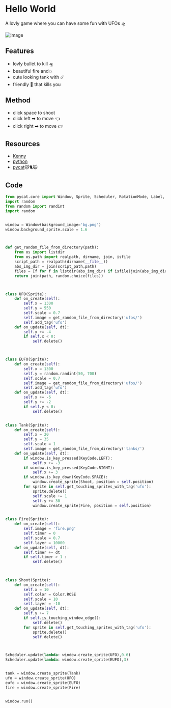 Hello World
====

A lovly game where you can have some fun with UFOs 🛸 

![image](https://user-images.githubusercontent.com/98509628/230703797-a10606a9-8632-4032-b673-7fbf0f5e0d8c.png)

Features 
-----
  - lovly bullet to kill 🛸 
  - beautiful fire and💥 
  - cute looking tank with ☄️
  - friendly 👾 that kills you


Method 
----
 - click space to shoot
 - click left ➡ to move 👈 
 - click right ➡ to move 👉 


Resources 
---- 
 - [Kenny](https://www.kenney.nl/)
 - [python](https://www.python.org/)
 - [pycat](https://baike.baidu.hk/item/Pycat/5853413)🐱🐈🙀

Code
----
~~~python
from pycat.core import Window, Sprite, Scheduler, RotationMode, Label, Color, KeyCode, Player
import random
from random import randint
import random


window = Window(background_image='bg.png')
window.background_sprite.scale = 1.6



def get_random_file_from_directory(path):
    from os import listdir
    from os.path import realpath, dirname, join, isfile
    script_path = realpath(dirname(__file__))
    abs_img_dir = join(script_path,path)
    files = [f for f in listdir(abs_img_dir) if isfile(join(abs_img_dir, f))]
    return join(path, random.choice(files))	



class UFO(Sprite):
    def on_create(self):
        self.x = 1300
        self.y = 550
        self.scale = 0.7
        self.image = get_random_file_from_directory('ufos/')
        self.add_tag('ufo')
    def on_update(self, dt):
        self.x += -4
        if self.x < 0:
            self.delete()



class EUFO(Sprite):
    def on_create(self):
        self.x = 1300
        self.y = random.randint(50, 700)
        self.scale = 0.7
        self.image = get_random_file_from_directory('ufos/')
        self.add_tag('ufo')
    def on_update(self, dt):
        self.x += -6
        self.y += -2
        if self.y < 0:
            self.delete()


class Tank(Sprite):
    def on_create(self):
        self.x = 20
        self.y = 35
        self.scale = 1
        self.image = get_random_file_from_directory('tanks/')
    def on_update(self, dt):
        if window.is_key_pressed(KeyCode.LEFT):
            self.x += -3
        if window.is_key_pressed(KeyCode.RIGHT):
            self.x += 3
        if window.is_key_down(KeyCode.SPACE):
            window.create_sprite(Shoot, position = self.position)
        for sprite in self.get_touching_sprites_with_tag('ufo'):
            sprite.delete()
            self.scale += 1
            self.y += 30
            window.create_sprite(Fire, position = self.position) 


class Fire(Sprite):
    def on_create(self):
        self.image = 'fire.png'
        self.timer = 0 
        self.scale = 0.7
        self.layer = 10000
    def on_update(self, dt):
        self.timer += dt
        if self.timer > 1 :
            self.delete() 
        


class Shoot(Sprite):
    def on_create(self):
        self.x = 10
        self.color = Color.ROSE    
        self.scale = 10
        self.layer = -10 
    def on_update(self, dt):
        self.y += 7
        if self.is_touching_window_edge():
            self.delete()
        for sprite in self.get_touching_sprites_with_tag('ufo'):
            sprite.delete()
            self.delete()



Scheduler.update(lambda: window.create_sprite(UFO),0.6)
Scheduler.update(lambda: window.create_sprite(EUFO),3)


tank = window.create_sprite(Tank)
ufo = window.create_sprite(UFO)
eufo = window.create_sprite(EUFO)
fire = window.create_sprite(Fire)


window.run()
~~~
